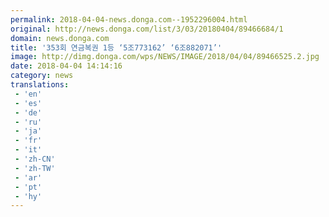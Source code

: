 ```yaml
---
permalink: 2018-04-04-news.donga.com--1952296004.html
original: http://news.donga.com/list/3/03/20180404/89466684/1
domain: news.donga.com
title: '353회 연금복권 1등 ‘5조773162’ ‘6조882071’'
image: http://dimg.donga.com/wps/NEWS/IMAGE/2018/04/04/89466525.2.jpg
date: 2018-04-04 14:14:16
category: news
translations: 
 - 'en'
 - 'es'
 - 'de'
 - 'ru'
 - 'ja'
 - 'fr'
 - 'it'
 - 'zh-CN'
 - 'zh-TW'
 - 'ar'
 - 'pt'
 - 'hy'
---
```


